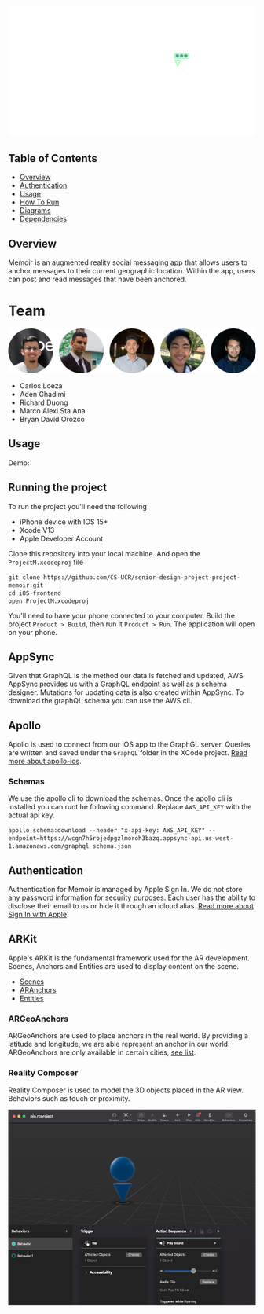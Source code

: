 ![Memoir](./images/logo_white.png?raw=true "Memoir")


## Table of Contents
- [Overview](#overview)
- [Authentication](#authentication)
- [Usage](#usage)
- [How To Run](#how-to-run)
- [Diagrams](#diagrams)
- [Dependencies](#dependencies)

## Overview
Memoir is an augmented reality social messaging app that allows users to anchor messages to their current geographic location. Within the app, users can post and read messages that have been anchored.

# Team
![Contributors](./images/contributors.png)
- Carlos Loeza
- Aden Ghadimi
- Richard Duong
- Marco Alexi Sta Ana
- Bryan David Orozco


## Usage
Demo: <Link to youtube video>

<Screenshot of application>

## Running the project
To run the project you'll need the following
 - iPhone device with IOS 15+
 - Xcode V13
 - Apple Developer Account

Clone this repository into your local machine. And open the `ProjectM.xcodeproj` file
```shell
git clone https://github.com/CS-UCR/senior-design-project-project-memoir.git
cd iOS-frontend
open ProjectM.xcodeproj
```
You'll need to have your phone connected to your computer. Build the project `Product > Build`, then run it `Product > Run`. The application will open on your phone.
 
 ## AppSync
Given that GraphQL is the method our data is fetched and updated, AWS AppSync provides us with a GraphQL endpoint as well as a schema designer. Mutations for updating data is also created within AppSync. To download the graphQL schema you can use the AWS cli.

## Apollo
Apollo is used to connect from our iOS app to the GraphGL server. Queries are written and saved under the `GraphQL` folder in the XCode project. [Read more about apollo-ios](https://www.apollographql.com/docs/ios/tutorial/tutorial-add-sdk/).

### Schemas
We use the apollo cli to download the schemas. Once the apollo cli is installed you can runt he following command. Replace `AWS_API_KEY` with the actual api key.
```shell
apollo schema:download --header "x-api-key: AWS_API_KEY" --endpoint=https://wcgn7h5rojedpgzlmoroh3bazq.appsync-api.us-west-1.amazonaws.com/graphql schema.json
```
 
## Authentication
Authentication for Memoir is managed by Apple Sign In. We do not store any password information for security purposes. Each user has the ability to disclose their email to us or hide it through an icloud alias. [Read more about Sign In with Apple](https://developer.apple.com/documentation/sign_in_with_apple).

## ARKit
Apple's ARKit is the fundamental framework used for the AR development. Scenes, Anchors and Entities are used to display content on the scene.
 - [Scenes](https://developer.apple.com/documentation/arkit/arscnview/2875547-scene)
 - [ARAnchors](https://developer.apple.com/documentation/arkit/aranchor)
 - [Entities](https://developer.apple.com/documentation/realitykit/entity)

### ARGeoAnchors
ARGeoAnchors are used to place anchors in the real world. By providing a latitude and longitude, we are able represent an anchor in our world. ARGeoAnchors are only available in certain cities, [see list](https://developer.apple.com/documentation/arkit/argeotrackingconfiguration). 

### Reality Composer
Reality Composer is used to model the 3D objects placed in the AR view. Behaviors such as touch or proximity.  

![Reality Composer](./images/reality-composer.png "Reality Composer" )
